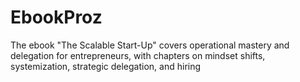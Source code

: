 # EbookProz
The ebook "The Scalable Start-Up" covers operational mastery and delegation for entrepreneurs, with chapters on mindset shifts, systemization, strategic delegation, and hiring
